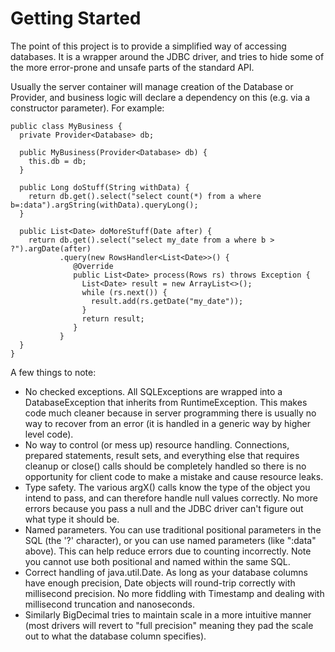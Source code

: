 Getting Started
===============

The point of this project is to provide a simplified way of accessing databases. It is a
wrapper around the JDBC driver, and tries to hide some of the more error-prone and unsafe
parts of the standard API.

Usually the server container will manage creation of the Database or Provider<Database>,
and business logic will declare a dependency on this (e.g. via a constructor parameter).
For example:

    public class MyBusiness {
      private Provider<Database> db;

      public MyBusiness(Provider<Database> db) {
        this.db = db;
      }

      public Long doStuff(String withData) {
        return db.get().select("select count(*) from a where b=:data").argString(withData).queryLong();
      }

      public List<Date> doMoreStuff(Date after) {
        return db.get().select("select my_date from a where b > ?").argDate(after)
               .query(new RowsHandler<List<Date>>() {
                  @Override
                  public List<Date> process(Rows rs) throws Exception {
                    List<Date> result = new ArrayList<>();
                    while (rs.next()) {
                      result.add(rs.getDate("my_date"));
                    }
                    return result;
                  }
               }
      }
    }

A few things to note:

* No checked exceptions. All SQLExceptions are wrapped into a DatabaseException that inherits from
  RuntimeException. This makes code much cleaner because in server programming there is usually no
  way to recover from an error (it is handled in a generic way by higher level code).
* No way to control (or mess up) resource handling. Connections, prepared statements, result sets,
  and everything else that requires cleanup or close() calls should be completely handled so there
  is no opportunity for client code to make a mistake and cause resource leaks.
* Type safety. The various argX() calls know the type of the object you intend to pass, and can
  therefore handle null values correctly. No more errors because you pass a null and the JDBC
  driver can't figure out what type it should be.
* Named parameters. You can use traditional positional parameters in the SQL (the '?' character),
  or you can use named parameters (like ":data" above). This can help reduce errors due to counting
  incorrectly. Note you cannot use both positional and named within the same SQL.
* Correct handling of java.util.Date. As long as your database columns have enough precision, Date
  objects will round-trip correctly with millisecond precision. No more fiddling with Timestamp
  and dealing with millisecond truncation and nanoseconds.
* Similarly BigDecimal tries to maintain scale in a more intuitive manner (most drivers will revert
  to "full precision" meaning they pad the scale out to what the database column specifies).